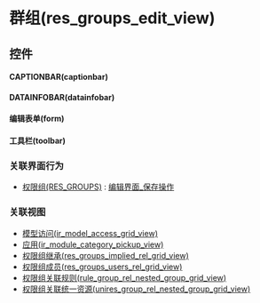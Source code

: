 # 群组(res_groups_edit_view)  <!-- {docsify-ignore-all} -->



## 控件
#### CAPTIONBAR(captionbar)
#### DATAINFOBAR(datainfobar)
#### 编辑表单(form)
#### 工具栏(toolbar)


### 关联界面行为
  * [权限组(RES_GROUPS)](module/base/res_groups) : [编辑界面_保存操作](module/base/res_groups#界面行为)

### 关联视图
  * [模型访问(ir_model_access_grid_view)](app/view/ir_model_access_grid_view)
  * [应用(ir_module_category_pickup_view)](app/view/ir_module_category_pickup_view)
  * [权限组继承(res_groups_implied_rel_grid_view)](app/view/res_groups_implied_rel_grid_view)
  * [权限组成员(res_groups_users_rel_grid_view)](app/view/res_groups_users_rel_grid_view)
  * [权限组关联规则(rule_group_rel_nested_group_grid_view)](app/view/rule_group_rel_nested_group_grid_view)
  * [权限组关联统一资源(unires_group_rel_nested_group_grid_view)](app/view/unires_group_rel_nested_group_grid_view)

<script>
 const { createApp } = Vue
  createApp({
    data() {
      return {

      }
    }
  }).use(ElementPlus).mount('#app')
</script>